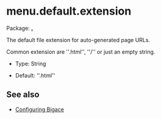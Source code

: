 # menu.default.extension

Package: **[.](.)**

The default file extension for auto-generated page URLs. 

Common extension are ''.html'', ''/'' or just an empty string.


*  Type: String 

*  Default: ''.html''

## See also


*  [Configuring Bigace](manual/configurations)


